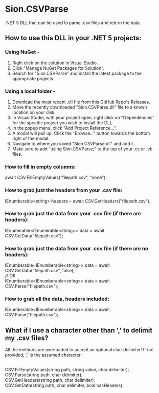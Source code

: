 # Sion.CSVParse
.NET 5 DLL that can be used to parse .csv files and return the data.

## How to use this DLL in your .NET 5 projects:
### Using NuGet -
1. Right click on the solution in Visual Studio.
2. Click "Manage NuGet Packages for Solution".
3. Search for "Sion.CSVParse" and install the latest package to the appropriate projects.

### Using a local folder -
1. Download the most recent .dll file from this GitHub Repo's Releases.
2. Move the recently downloaded "Sion.CSVParse.dll" file to a known location on your disk.
3. In Visual Studio, with your project open, right click on "Dependencies" for the specific project you wish to install the DLL.
4. In the popup menu, click "Add Project Reference...".
5. A modal will pull up. Click the "Browse..." button towards the bottom right of the modal.
6. Navigate to where you saved "Sion.CSVParse.dll" and add it.
7. Make sure to add "using Sion.CSVParse;" to the top of your .cs or .vb files.

### How to fill in empty columns:
await CSV.FillEmptyValues("filepath.csv", "none");

### How to grab just the headers from your .csv file:
IEnumberable\<string\> headers = await CSV.GetHeaders("filepath.csv");

### How to grab just the data from your .csv file (if there are headers):
IEnumerable\<IEnumerable\<string\>\> data = await CSV.GetData("filepath.csv");

### How to grab just the data from your .csv file (if there are no headers):
IEnumberable\<IEnumberable\<string\>\> data = await CSV.GetData("filepath.csv", false);
<br/>// OR<br/>
IEnumberable\<IEnumberable\<string\>\> data = await CSV.Parse("filepath.csv");

### How to grab all the data, headers included:
IEnumberable\<IEnumberable\<string\>\> data = await CSV.Parse("filepath.csv");

## What if I use a character other than ',' to delimit my .csv files?
All the methods are overloaded to accept an optional char delimiter! If not provided, ',' is the assumed character.

<br/>CSV.FillEmptyValues(string path, string value, char delimiter);<br/>
CSV.Parse(string path, char delimiter);<br/>
CSV.GetHeaders(string path, char delimiter);<br/>
CSV.GetData(string path, char delimiter, bool hasHeaders);
